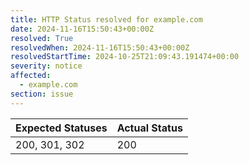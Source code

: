 ```yaml
---
title: HTTP Status resolved for example.com
date: 2024-11-16T15:50:43+00:00Z
resolved: True
resolvedWhen: 2024-11-16T15:50:43+00:00Z
resolvedStartTime: 2024-10-25T21:09:43.191474+00:00
severity: notice
affected:
  - example.com
section: issue
---
```


| Expected Statuses | Actual Status  |
|-------------------|----------------|
| 200, 301, 302 | 200 |
